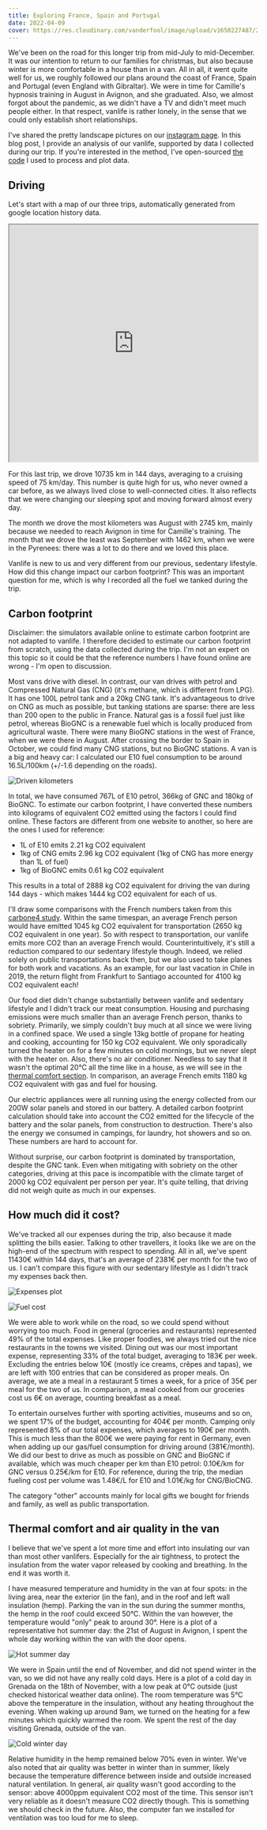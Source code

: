 ```yaml
---
title: Exploring France, Spain and Portugal
date: 2022-04-09
cover: https://res.cloudinary.com/vanderfool/image/upload/v1650227487/2021-trip/2021_trip_map_fcpvlc.png
---
```


We've been on the road for this longer trip from mid-July to mid-December.
It was our intention to return to our families for christmas, but also because winter is more comfortable in a house than in a van.
All in all, it went quite well for us, we roughly followed our plans around the coast of France, Spain and Portugal (even England with Gibraltar).
We were in time for Camille's hypnosis training in August in Avignon, and she graduated.
Also, we almost forgot about the pandemic, as we didn't have a TV and didn't meet much people either.
In that respect, vanlife is rather lonely, in the sense that we could only establish short relationships.

I've shared the pretty landscape pictures on our [instagram page](https://www.instagram.com/vanderfool.fr/).
In this blog post, I provide an analysis of our vanlife, supported by data I collected during our trip.
If you're interested in the method, I've open-sourced [the code](https://github.com/jackokaiser/vanlife_analysis) I used to process and plot data.

## Driving

Let's start with a map of our three trips, automatically generated from google location history data.

<iframe src="https://www.google.com/maps/d/u/0/embed?mid=1rChaN2ThmCtaWgaOKvEWMAnF3JnIKtLW&ehbc=2E312F" width="640" height="480" style="width:100%;"></iframe>

For this last trip, we drove 10735 km in 144 days, averaging to a cruising speed of 75 km/day.
This number is quite high for us, who never owned a car before, as we always lived close to well-connected cities.
It also reflects that we were changing our sleeping spot and moving forward almost every day.

The month we drove the most kilometers was August with 2745 km, mainly because we needed to reach Avignon in time for Camille's training.
The month that we drove the least was September with 1462 km, when we were in the Pyrenees: there was a lot to do there and we loved this place.

Vanlife is new to us and very different from our previous, sedentary lifestyle.
How did this change impact our carbon footprint?
This was an important question for me, which is why I recorded all the fuel we tanked during the trip.

## Carbon footprint

Disclaimer: the simulators available online to estimate carbon footprint are not adapted to vanlife.
I therefore decided to estimate our carbon footprint from scratch, using the data collected during the trip.
I'm not an expert on this topic so it could be that the reference numbers I have found online are wrong - I'm open to discussion.

Most vans drive with diesel.
In contrast, our van drives with petrol and Compressed Natural Gas (CNG) (it's methane, which is different from LPG).
It has one 100L petrol tank and a 20kg CNG tank.
It's advantageous to drive on CNG as much as possible, but tanking stations are sparse: there are less than 200 open to the public in France.
Natural gas is a fossil fuel just like petrol, whereas BioGNC is a renewable fuel which is locally produced from agricultural waste.
There were many BioGNC stations in the west of France, when we were there in August.
After crossing the border to Spain in October, we could find many CNG stations, but no BioGNC stations.
A van is a big and heavy car: I calculated our E10 fuel consumption to be around 16.5L/100km (+/-1.6 depending on the roads).

![Driven kilometers](https://res.cloudinary.com/vanderfool/image/upload/v1642884439/2021-trip/driven_km_urc9ph.png "Driven kilometers per month")

In total, we have consumed 767L of E10 petrol, 366kg of GNC and 180kg of BioGNC.
To estimate our carbon footprint, I have converted these numbers into kilograms of equivalent CO2 emitted using the factors I could find online.
These factors are different from one website to another, so here are the ones I used for reference:

* 1L of E10 emits 2.21 kg CO2 equivalent
* 1kg of CNG emits 2.96 kg CO2 equivalent (1kg of CNG has more energy than 1L of fuel)
* 1kg of BioGNC emits 0.61 kg CO2 equivalent

This results in a total of 2888 kg CO2 equivalent for driving the van during 144 days - which makes 1444 kg CO2 equivalent for each of us.

I'll draw some comparisons with the French numbers taken from this [carbone4 study](https://www.carbone4.com/myco2-empreinte-moyenne-evolution-methodo).
Within the same timespan, an average French person would have emitted 1045 kg CO2 equivalent for transportation (2650 kg CO2 equivalent in one year).
So with respect to transportation, our vanlife emits more CO2 than an average French would.
Counterintuitively, it's still a reduction compared to our sedentary lifestyle though.
Indeed, we relied solely on public transportations back then, but we also used to take planes for both work and vacations.
As an example, for our last vacation in Chile in 2019, the return flight from Frankfurt to Santiago accounted for 4100 kg CO2 equivalent each!

Our food diet didn't change substantially between vanlife and sedentary lifestyle and I didn't track our meat consumption.
Housing and purchasing emissions were much smaller than an average French person, thanks to sobriety.
Primarily, we simply couldn't buy much at all since we were living in a confined space.
We used a single 13kg bottle of propane for heating and cooking, accounting for 150 kg CO2 equivalent.
We only sporadically turned the heater on for a few minutes on cold mornings, but we never slept with the heater on.
Also, there's no air conditioner.
Needless to say that it wasn't the optimal 20°C all the time like in a house, as we will see in the [thermal comfort section](#thermal).
In comparison, an average French emits 1180 kg CO2 equivalent with gas and fuel for housing.

Our electric appliances were all running using the energy collected from our 200W solar panels and stored in our battery.
A detailed carbon footprint calculation should take into account the CO2 emitted for the lifecycle of the battery and the solar panels, from construction to destruction.
There's also the energy we consumed in campings, for laundry, hot showers and so on.
These numbers are hard to account for.

Without surprise, our carbon footprint is dominated by transportation, despite the GNC tank.
Even when mitigating with sobriety on the other categories, driving at this pace is incompatible with the climate target of 2000 kg CO2 equivalent per person per year.
It's quite telling, that driving did not weigh quite as much in our expenses.

## How much did it cost?

We've tracked all our expenses during the trip, also because it made splitting the bills easier.
Talking to other travellers, it looks like we are on the high-end of the spectrum with respect to spending.
All in all, we've spent 11430€ within 144 days, that's an average of 2381€ per month for the two of us.
I can't compare this figure with our sedentary lifestyle as I didn't track my expenses back then.

![Expenses plot](https://res.cloudinary.com/vanderfool/image/upload/v1642876868/2021-trip/total_expenses_oynk3f.png "Expenses plot")

![Fuel cost](https://res.cloudinary.com/vanderfool/image/upload/v1642933757/2021-trip/fuel_efficiencies_frcilq.png "Fuel cost")

We were able to work while on the road, so we could spend without worrying too much.
Food in general (groceries and restaurants) represented 49% of the total expenses.
Like proper foodies, we always tried out the nice restaurants in the towns we visited.
Dining out was our most important expense, representing 33% of the total budget, averaging to 183€ per week.
Excluding the entries below 10€ (mostly ice creams, crêpes and tapas), we are left with 100 entries that can be considered as proper meals.
On average, we ate a meal in a restaurant 5 times a week, for a price of 35€ per meal for the two of us.
In comparison, a meal cooked from our groceries cost us 6€ on average, counting breakfast as a meal.

To entertain ourselves further with sporting activities, museums and so on, we spent 17% of the budget, accounting for 404€ per month.
Camping only represented 8% of our total expenses, which averages to 190€ per month.
This is much less than the 800€ we were paying for rent in Germany, even when adding up our gas/fuel consumption for driving around (381€/month).
We did our best to drive as much as possible on GNC and BioGNC if available, which was much cheaper per km than E10 petrol: 0.10€/km for GNC versus 0.25€/km for E10.
For reference, during the trip, the median fueling cost per volume was 1.48€/L for E10 and 1.01€/kg for CNG/BioCNG.

The category "other" accounts mainly for local gifts we bought for friends and family, as well as public transportation.


## <a name="thermal"></a>Thermal comfort and air quality in the van

I believe that we've spent a lot more time and effort into insulating our van than most other vanlifers.
Especially for the air tightness, to protect the insulation from the water vapor released by cooking and breathing.
In the end it was worth it.

I have measured temperature and humidity in the van at four spots: in the living area, near the exterior (in the fan), and in the roof and left wall insulation (hemp).
Parking the van in the sun during the summer months, the hemp in the roof could exceed 50°C.
Within the van however, the temperature would "only" peak to around 30°.
Here is a plot of a representative hot summer day: the 21st of August in Avignon, I spent the whole day working within the van with the door opens.

![Hot summer day](https://res.cloudinary.com/vanderfool/image/upload/v1649517298/2021-trip/2021-08-21_temperature_twdgnf.png "Hot summer day")

We were in Spain until the end of November, and did not spend winter in the van, so we did not have any really cold days.
Here is a plot of a cold day in Grenada on the 18th of November, with a low peak at 0°C outside (just checked historical weather data online).
The room temperature was 5°C above the temperature in the insulation, without any heating throughout the evening.
When waking up around 9am, we turned on the heating for a few minutes which quickly warmed the room.
We spent the rest of the day visiting Grenada, outside of the van.

![Cold winter day](https://res.cloudinary.com/vanderfool/image/upload/v1649517787/2021-trip/2021-11-18_temperature_qgh8hc.png "Cold winter day")

Relative humidity in the hemp remained below 70% even in winter.
We've also noted that air quality was better in winter than in summer, likely because the temperature difference between inside and outside increased natural ventilation.
In general, air quality wasn't good according to the sensor: above 4000ppm equivalent CO2 most of the time.
This sensor isn't very reliable as it doesn't measure CO2 directly though.
This is something we should check in the future.
Also, the computer fan we installed for ventilation was too loud for me to sleep.
